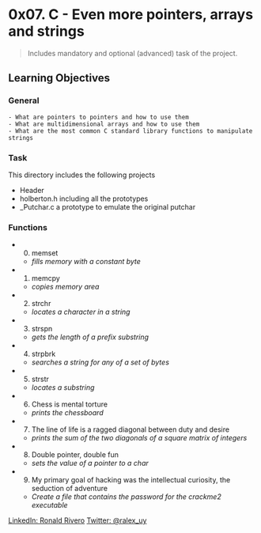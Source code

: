 # 0x07. C - Even more pointers, arrays and strings
>Includes mandatory and optional (advanced) task of the project.

## Learning Objectives
### General
```
- What are pointers to pointers and how to use them
- What are multidimensional arrays and how to use them
- What are the most common C standard library functions to manipulate strings
```

### Task

This directory includes the following projects

 - Header
 - holberton.h including all the prototypes
 - _Putchar.c a prototype to emulate the original putchar

### Functions

- 0. memset
	- *fills memory with a constant byte*
- 1. memcpy
	- *copies memory area*
- 2. strchr
	- *locates a character in a string*
- 3. strspn
	- *gets the length of a prefix substring*
- 4. strpbrk
	- *searches a string for any of a set of bytes*
- 5. strstr
	- *locates a substring*
- 6. Chess is mental torture
	- *prints the chessboard*
- 7. The line of life is a ragged diagonal between duty and desire
	- *prints the sum of the two diagonals of a square matrix of integers*
- 8. Double pointer, double fun
	- *sets the value of a pointer to a char*
- 9. My primary goal of hacking was the intellectual curiosity, the seduction of adventure
	- *Create a file that contains the password for
   the crackme2 executable*

 [LinkedIn: Ronald Rivero](https://www.linkedin.com/in/ronald-rivero/)
[Twitter: @ralex_uy](https://twitter.com/ralex_uy)
